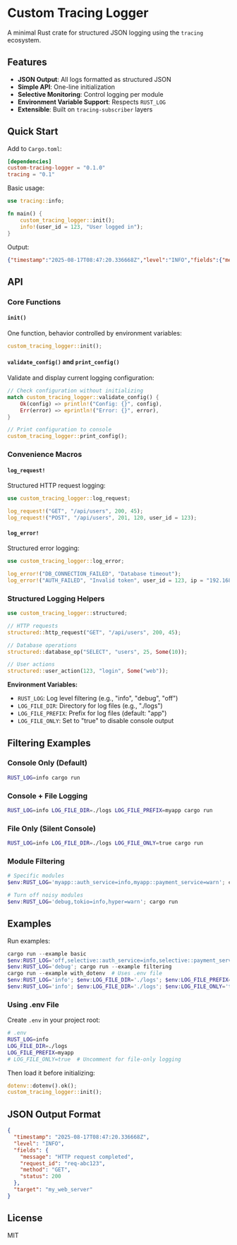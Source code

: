 # Custom Tracing Logger

A minimal Rust crate for structured JSON logging using the `tracing` ecosystem.

## Features

- **JSON Output**: All logs formatted as structured JSON
- **Simple API**: One-line initialization
- **Selective Monitoring**: Control logging per module
- **Environment Variable Support**: Respects `RUST_LOG`
- **Extensible**: Built on `tracing-subscriber` layers

## Quick Start

Add to `Cargo.toml`:
```toml
[dependencies]
custom-tracing-logger = "0.1.0"
tracing = "0.1"
```

Basic usage:
```rust
use tracing::info;

fn main() {
    custom_tracing_logger::init();
    info!(user_id = 123, "User logged in");
}
```

Output:
```json
{"timestamp":"2025-08-17T08:47:20.336668Z","level":"INFO","fields":{"message":"User logged in","user_id":123},"target":"my_app"}
```

## API

### Core Functions

#### `init()`
One function, behavior controlled by environment variables:
```rust
custom_tracing_logger::init();
```

#### `validate_config()` and `print_config()`
Validate and display current logging configuration:
```rust
// Check configuration without initializing
match custom_tracing_logger::validate_config() {
    Ok(config) => println!("Config: {}", config),
    Err(error) => eprintln!("Error: {}", error),
}

// Print configuration to console
custom_tracing_logger::print_config();
```

### Convenience Macros

#### `log_request!`
Structured HTTP request logging:
```rust
use custom_tracing_logger::log_request;

log_request!("GET", "/api/users", 200, 45);
log_request!("POST", "/api/users", 201, 120, user_id = 123);
```

#### `log_error!`
Structured error logging:
```rust
use custom_tracing_logger::log_error;

log_error!("DB_CONNECTION_FAILED", "Database timeout");
log_error!("AUTH_FAILED", "Invalid token", user_id = 123, ip = "192.168.1.1");
```

### Structured Logging Helpers

```rust
use custom_tracing_logger::structured;

// HTTP requests
structured::http_request("GET", "/api/users", 200, 45);

// Database operations
structured::database_op("SELECT", "users", 25, Some(10));

// User actions
structured::user_action(123, "login", Some("web"));
```

**Environment Variables:**
- `RUST_LOG`: Log level filtering (e.g., "info", "debug", "off")
- `LOG_FILE_DIR`: Directory for log files (e.g., "./logs")
- `LOG_FILE_PREFIX`: Prefix for log files (default: "app")
- `LOG_FILE_ONLY`: Set to "true" to disable console output

## Filtering Examples

### Console Only (Default)
```bash
RUST_LOG=info cargo run
```

### Console + File Logging
```bash
RUST_LOG=info LOG_FILE_DIR=./logs LOG_FILE_PREFIX=myapp cargo run
```

### File Only (Silent Console)
```bash
RUST_LOG=info LOG_FILE_DIR=./logs LOG_FILE_ONLY=true cargo run
```

### Module Filtering
```powershell
# Specific modules
$env:RUST_LOG='myapp::auth_service=info,myapp::payment_service=warn'; cargo run

# Turn off noisy modules
$env:RUST_LOG='debug,tokio=info,hyper=warn'; cargo run
```

## Examples

Run examples:
```powershell
cargo run --example basic
$env:RUST_LOG='off,selective::auth_service=info,selective::payment_service=warn'; cargo run --example selective
$env:RUST_LOG='debug'; cargo run --example filtering
cargo run --example with_dotenv  # Uses .env file
$env:RUST_LOG='info'; $env:LOG_FILE_DIR='./logs'; $env:LOG_FILE_PREFIX='myapp'; cargo run --example file_logging
$env:RUST_LOG='info'; $env:LOG_FILE_DIR='./logs'; $env:LOG_FILE_ONLY='true'; cargo run --example file_only
```

### Using .env File
Create `.env` in your project root:
```bash
# .env
RUST_LOG=info
LOG_FILE_DIR=./logs
LOG_FILE_PREFIX=myapp
# LOG_FILE_ONLY=true  # Uncomment for file-only logging
```

Then load it before initializing:
```rust
dotenv::dotenv().ok();
custom_tracing_logger::init();
```

## JSON Output Format

```json
{
  "timestamp": "2025-08-17T08:47:20.336668Z",
  "level": "INFO",
  "fields": {
    "message": "HTTP request completed",
    "request_id": "req-abc123",
    "method": "GET",
    "status": 200
  },
  "target": "my_web_server"
}
```

## License

MIT